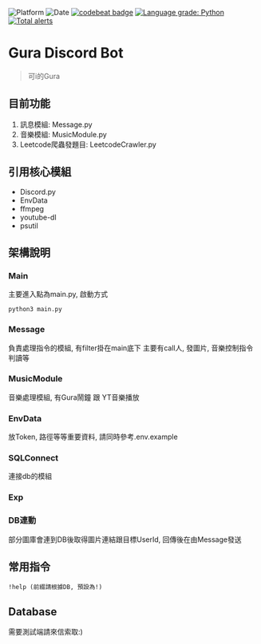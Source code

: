 ![Platform](https://img.shields.io/badge/Lang-Python-blue)
![Date](https://img.shields.io/github/last-commit/allen870619/GuraDiscordBot?style=flat)
[![codebeat badge](https://codebeat.co/badges/b77129ab-62e5-487e-9b06-373bed6c0d30)](https://codebeat.co/projects/github-com-allen870619-guradiscordbot-main)
[![Language grade: Python](https://img.shields.io/lgtm/grade/python/g/allen870619/GuraDiscordBot.svg?logo=lgtm&logoWidth=18)](https://lgtm.com/projects/g/allen870619/GuraDiscordBot/context:python)
[![Total alerts](https://img.shields.io/lgtm/alerts/g/allen870619/GuraDiscordBot.svg?logo=lgtm&logoWidth=18)](https://lgtm.com/projects/g/allen870619/GuraDiscordBot/alerts/)
# Gura Discord Bot
> 可i的Gura

## 目前功能
1. 訊息模組: Message.py
2. 音樂模組: MusicModule.py
3. Leetcode爬蟲發題目: LeetcodeCrawler.py

## 引用核心模組
* Discord.py
* EnvData
* ffmpeg
* youtube-dl
* psutil


## 架構說明
### Main
主要進入點為main.py, 啟動方式
```
python3 main.py
```

### Message
負責處理指令的模組, 有filter掛在main底下
主要有call人, 發圖片, 音樂控制指令判讀等

### MusicModule
音樂處理模組, 有Gura鬧鐘 跟 YT音樂播放

### EnvData
放Token, 路徑等等重要資料, 請同時參考.env.example

### SQLConnect
連接db的模組

### Exp

### DB連動
部分圖庫會連到DB後取得圖片連結跟目標UserId, 回傳後在由Message發送

## 常用指令
```
!help (前綴請根據DB, 預設為!)
```

## Database
需要測試端請來信索取:)
